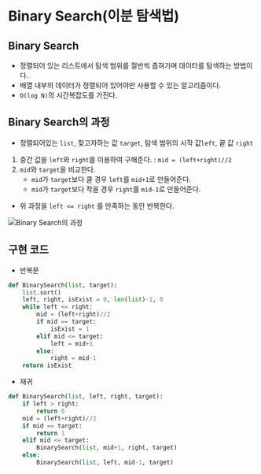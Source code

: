# Binary Search(이분 탐색법)

## Binary Search
- 정렬되어 있는 리스트에서 탐색 범위를 절반씩 좁혀가며 데이터를 탐색하는 방법이다.
- 배열 내부의 데이터가 정렬되어 있어야만 사용할 수 있는 알고리즘이다.
- `O(log N)`의 시간복잡도를 가진다.

## Binary Search의 과정
- 정렬되어있는 `list`, 찾고자하는 값 `target`, 탐색 범위의 시작 값`left`, 끝 값 `right`
1. 중간 값을 `left`와 `right`를 이용하여 구해준다. : `mid = (left+right)//2`
1. `mid`와 `target`을 비교한다.
    - `mid`가 `target`보다 클 경우 `left`를 `mid+1`로 만들어준다.
    - `mid`가 `target`보다 작을 경우 `right`를 `mid-1`로 만들어준다.
- 위 과정을 `left <= right` 를 만족하는 동안 반복한다.

![Binary Search의 과정](https://t1.daumcdn.net/cfile/tistory/221D4A3F5705041A1F "Binary Search의 과정")

## 구현 코드
- 반복문
``` Python
def BinarySearch(list, target):
    list.sort()
    left, right, isExist = 0, len(list)-1, 0
    while left <= right:
        mid = (left+right)//2
        if mid == target:
            isExist = 1
        elif mid <= target:
            left = mid+1
        else:
            right = mid-1
    return isExist
``` 

- 재귀
```Python
def BinarySearch(list, left, right, target):
    if left > right:
        return 0
    mid = (left+right)//2
    if mid == target:
        return 1
    elif mid <= target:
        BinarySearch(list, mid+1, right, target)
    else:
        BinarySearch(list, left, mid-1, target)
```